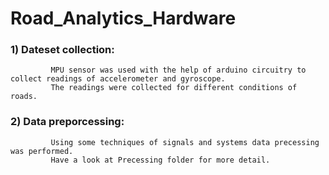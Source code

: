 # Road_Analytics_Hardware

###  1) Dateset collection: 
             MPU sensor was used with the help of arduino circuitry to collect readings of accelerometer and gyroscope. 
             The readings were collected for different conditions of  roads.
             
### 2) Data preporcessing:
             Using some techniques of signals and systems data precessing was performed. 
             Have a look at Precessing folder for more detail. 
             
             
